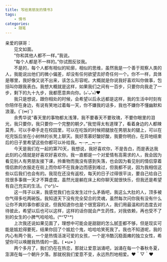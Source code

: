```yaml
---
title: 写给男朋友的情书3
tags:
    - 情书
categories:
    - 随笔
---
```


亲爱的骐哥：<br>
&emsp;&emsp;见文如面。<br>
&emsp;&emsp;“你和其他人都不一样。”我说。<br>
&emsp;&emsp;“每个人都是不一样的。”你试图反驳我。<br>
&emsp;&emsp;不是的，每个人都有相似的轮廓，相似的思维，虽然我是一个善于观察人类的人，我能说出他们的微小偏差，却没有任何欲望去好奇任何一个。你不一样，具体是哪里，我好像又说不出来，该怎么形容呢。大概就是你说我好喜欢叫你做事，包括叫你跟我表白。我想大概就是这样，如果我们之间有一百步，只要你向我走了一步，剩下的九十九步，我都愿意奔向你。(๑′ᴗ‵๑)❤<br>
&emsp;&emsp;我只是想说，跟你相处的时候，会希望以后永远都是这样，我的生活中时刻有你陪伴在身边，有说有笑地过着每一天，你不嫌我的话多，我也不嫌你不懂幽默和浪漫。(ˉ(∞)ˉ)<br>
&emsp;&emsp;余秀华说“春天里的事物都太浅薄，我不要春天不要玫瑰，不要你眼里的泪光，我只要你，我只要你一个完整的朝夕。”我觉得太有道理了，看着身边的人都辣莫秀，可以手牵手走在校园里，可以在吃饭的时候把腿放在男朋友的腿上，可以在吃完饭后坐在小树林的长凳上聊天。我好羡慕好酸好酸，我要你明白，在异地结束后的日子里希望这些你都可以补给我。┭┮﹏┭┮<br>
&emsp;&emsp;今天是我们在一起的第70天，我想说，我好喜欢你，不是告白，而是表达我此刻的心情就是好喜欢好喜欢你。我一直都是一个对爱情有高需求的人，我会因为看见别人有男朋友接下课，拎重物而我没有感到失落，也会因为看见别的情侣穿着情侣款的衣服走在街上而你却不在我身边而感到难过，但我都不说，因为我相信这些以后我们也会有的。我现在还没有返校，每天的日子过得很平淡，要自己给自己找很多事做一天才不算虚度。虽然光是躺在床上和你聊天就很快乐，但我还是希望有自己充实的生活。\(^o^)/~<br>
&emsp;&emsp;这一阵子以来，我感觉我们也没发生过什么矛盾吧，我这么大肚的人，顶多被你气得多吃两碗饭。我知道天下没有完全契合的灵魂，虽然每次问你我有没有什么让你不爽的事你都没说，但我知道你也是个很宽容的人，我们用最温和的态度去对待彼此，希望以后也可以这样，这样的话你就会产生药性，对我依赖，再也受不了别的女生的小脾气哈哈哈。(\*^▽^\*)<br>
&emsp;&emsp;上次我还说如果见面了，理想中可能会是甜甜的怎么腻歪都不够，但是现实可能是尴尬得要死，结果你回了个尴尬个鬼，哈哈哈笑死我了。我也不知道呢，我的内心有两个我，一个是热情活泼可爱的女孩，一个是冷酷沉稳面瘫的独立女性，希望你可以唤醒我热情的一面。( •ω• )<br>
&emsp;&emsp;两个多月了，我们仍在在热恋，那就让爱意汹涌吧，汹涌在每一个春秋冬夏，澎湃在每一个朝升夕落。那就祝我们爱意不变，永远热烈地相爱。♥＾▽＾♥